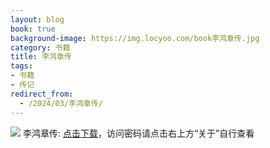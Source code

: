 ```yaml
---
layout: blog
book: true
background-image: https://img.locyoo.com/book李鸿章传.jpg
category: 书籍
title: 李鸿章传
tags:
- 书籍
- 传记
redirect_from:
  - /2024/03/李鸿章传/
---
```

![](https://img.locyoo.com/book李鸿章传.jpg)
李鸿章传: <a name = "ref1" href="https://url18.ctfile.com/f/50983618-1063935530-2442fe?p=3619">点击下载</a>，访问密码请点击右上方“关于”自行查看